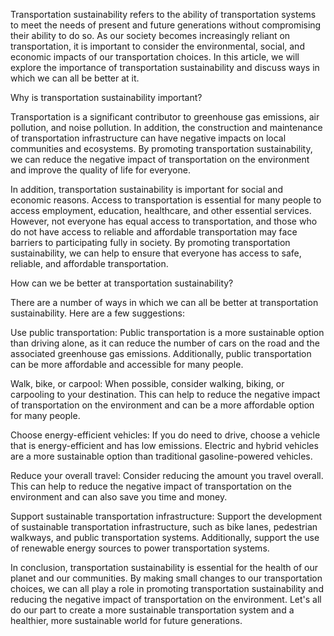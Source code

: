 Transportation sustainability refers to the ability of transportation systems to meet the needs of present and future generations without compromising their ability to do so. As our society becomes increasingly reliant on transportation, it is important to consider the environmental, social, and economic impacts of our transportation choices. In this article, we will explore the importance of transportation sustainability and discuss ways in which we can all be better at it.

Why is transportation sustainability important?

Transportation is a significant contributor to greenhouse gas emissions, air pollution, and noise pollution. In addition, the construction and maintenance of transportation infrastructure can have negative impacts on local communities and ecosystems. By promoting transportation sustainability, we can reduce the negative impact of transportation on the environment and improve the quality of life for everyone.

In addition, transportation sustainability is important for social and economic reasons. Access to transportation is essential for many people to access employment, education, healthcare, and other essential services. However, not everyone has equal access to transportation, and those who do not have access to reliable and affordable transportation may face barriers to participating fully in society. By promoting transportation sustainability, we can help to ensure that everyone has access to safe, reliable, and affordable transportation.

How can we be better at transportation sustainability?

There are a number of ways in which we can all be better at transportation sustainability. Here are a few suggestions:

Use public transportation: Public transportation is a more sustainable option than driving alone, as it can reduce the number of cars on the road and the associated greenhouse gas emissions. Additionally, public transportation can be more affordable and accessible for many people.

Walk, bike, or carpool: When possible, consider walking, biking, or carpooling to your destination. This can help to reduce the negative impact of transportation on the environment and can be a more affordable option for many people.

Choose energy-efficient vehicles: If you do need to drive, choose a vehicle that is energy-efficient and has low emissions. Electric and hybrid vehicles are a more sustainable option than traditional gasoline-powered vehicles.

Reduce your overall travel: Consider reducing the amount you travel overall. This can help to reduce the negative impact of transportation on the environment and can also save you time and money.

Support sustainable transportation infrastructure: Support the development of sustainable transportation infrastructure, such as bike lanes, pedestrian walkways, and public transportation systems. Additionally, support the use of renewable energy sources to power transportation systems.

In conclusion, transportation sustainability is essential for the health of our planet and our communities. By making small changes to our transportation choices, we can all play a role in promoting transportation sustainability and reducing the negative impact of transportation on the environment. Let's all do our part to create a more sustainable transportation system and a healthier, more sustainable world for future generations.
